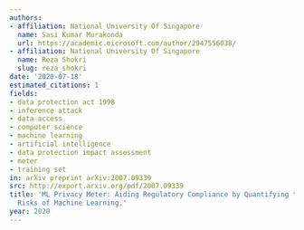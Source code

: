 ```yaml
---
authors:
- affiliation: National University Of Singapore
  name: Sasi Kumar Murakonda
  url: https://academic.microsoft.com/author/2947556038/
- affiliation: National University Of Singapore
  name: Reza Shokri
  slug: reza_shokri
date: '2020-07-18'
estimated_citations: 1
fields:
- data protection act 1998
- inference attack
- data access
- computer science
- machine learning
- artificial intelligence
- data protection impact assessment
- meter
- training set
in: arXiv preprint arXiv:2007.09339
src: http://export.arxiv.org/pdf/2007.09339
title: 'ML Privacy Meter: Aiding Regulatory Compliance by Quantifying the Privacy
  Risks of Machine Learning.'
year: 2020
---
```

